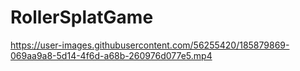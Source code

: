 # RollerSplatGame

https://user-images.githubusercontent.com/56255420/185879869-069aa9a8-5d14-4f6d-a68b-260976d077e5.mp4

